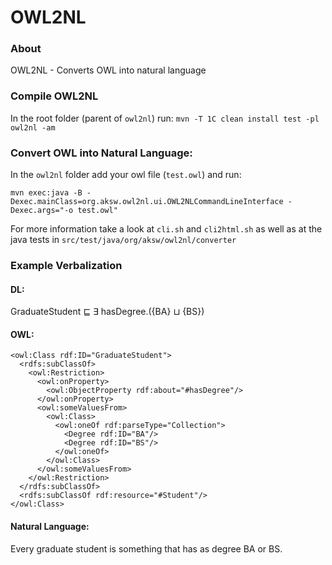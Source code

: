 OWL2NL
=========

### About

OWL2NL - Converts OWL into natural language

### Compile OWL2NL
In the root folder (parent of `owl2nl`) run: `mvn -T 1C clean install test -pl owl2nl -am`


### Convert OWL into Natural Language:
In the `owl2nl` folder add your owl file (`test.owl`) and run:

```
mvn exec:java -B -Dexec.mainClass=org.aksw.owl2nl.ui.OWL2NLCommandLineInterface -Dexec.args="-o test.owl"

```

For more information take a look at `cli.sh` and `cli2html.sh` as well as at the java tests in `src/test/java/org/aksw/owl2nl/converter`

### Example Verbalization

#### DL:

GraduateStudent ⊑ ∃ hasDegree.({BA} ⊔ {BS})

#### OWL:
```
<owl:Class rdf:ID="GraduateStudent">
  <rdfs:subClassOf>
    <owl:Restriction>
      <owl:onProperty>
        <owl:ObjectProperty rdf:about="#hasDegree"/>
      </owl:onProperty>
      <owl:someValuesFrom>
        <owl:Class>
          <owl:oneOf rdf:parseType="Collection">
            <Degree rdf:ID="BA"/>
            <Degree rdf:ID="BS"/>
          </owl:oneOf>
        </owl:Class>
      </owl:someValuesFrom>
    </owl:Restriction>
  </rdfs:subClassOf>
  <rdfs:subClassOf rdf:resource="#Student"/>
</owl:Class>
```
#### Natural Language:
Every graduate student is something that has as degree BA or BS.

